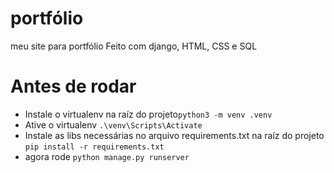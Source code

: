 # portfólio
meu site para portfólio 
Feito com django, HTML, CSS e SQL

# Antes de rodar
* Instale o virtualenv na raíz do projeto```python3 -m venv .venv```
* Ative o virtualenv ```.\venv\Scripts\Activate```
* Instale as libs necessárias no arquivo requirements.txt na raíz do projeto ```pip install -r requirements.txt```
* agora rode ```python manage.py runserver```
